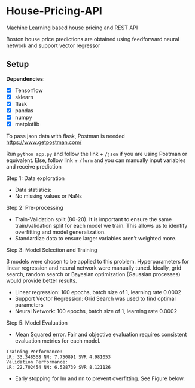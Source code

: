 # House-Pricing-API
Machine Learning based house pricing and REST API

Boston house price predictions are obtained using feedforward neural network and support vector regressor

## Setup
**Dependencies**:

- [x] Tensorflow
- [x] sklearn
- [x] flask
- [x] pandas
- [x] numpy
- [x] matplotlib

To pass json data with flask, Postman is needed https://www.getpostman.com/

Run `python app.py` and follow the link + `/json` if you are using Postman or equivalent.
Else, follow link + `/form` and you can manually input variables and receive prediction

Step 1: Data exploration 
-	Data statistics:
-	No missing values or NaNs

Step 2: Pre-processing
-	Train-Validation split (80-20). It is important to ensure the same train/validation split for each model we train. This allows us to identify overfitting and model generalization. 
-	Standardize data to ensure larger variables aren’t weighted more.

Step 3: Model Selection and Training

  3 models were chosen to be applied to this problem. Hyperparameters for linear regression and neural network were manually tuned. Ideally, grid search, random search or Bayesian optimization (Gaussian processes) would provide better results. 
-	Linear regression: 160 epochs, batch size of 1, learning rate 0.0002
-	Support Vector Regression: Grid Search was used to find optimal parameters
-	Neural Network: 100 epochs, batch size of 1, learning rate 0.0002

Step 5: Model Evaluation
-	Mean Squared error. Fair and objective evaluation requires consistent evaluation metrics for each model.

```
Training Performance: 
LR: 33.348568 NN: 7.750891 SVR 4.981053
Validation Performance: 
LR: 22.702454 NN: 6.528739 SVR 8.121126
```

-	Early stopping for lm and nn to prevent overfitting. See Figure below.
